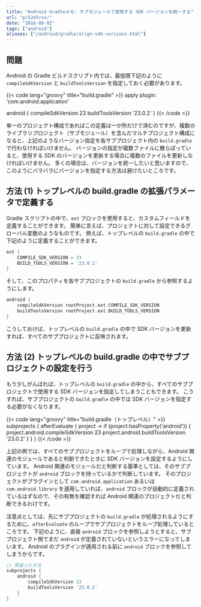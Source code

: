 ```yaml
---
title: "Android Gradleメモ: サブモジュールで使用する SDK バージョンを統一する"
url: "p/52e5rvv/"
date: "2016-08-02"
tags: ["android"]
aliases: ["/android/gradle/align-sdk-versions.html"]
---
```


問題
----

Android の Gradle ビルドスクリプト内では、最低限下記のように `compileSdkVersion` と `buildToolsVersion` を指定しておく必要があります。

{{< code lang="groovy" title="build.gradle" >}}
apply plugin: 'com.android.application'

android {
    compileSdkVersion 23
    buildToolsVersion '23.0.2'
}
{{< /code >}}

単一のプロジェクト構成であればこの定義は一か所だけで済むのですが、複数のライブラリプロジェクト（サブモジュール）を含んだマルチプロジェクト構成になると、上記のようなバージョン指定を各サブプロジェクト内の `build.gradle` で行わなければいけません。
バージョンの指定が複数ファイルに散らばっていると、使用する SDK のバージョンを更新する場合に複数のファイルを更新しなければいけません。
多くの場合は、バージョンを統一したいと思いますので、このようにバラバラにバージョンを指定する方法は避けたいところです。


方法 (1) トップレベルの build.gradle の拡張パラメータで定義する
----

Gradle スクリプトの中で、`ext` ブロックを使用すると、カスタムフィールドを定義することができます。
簡単に言えば、プロジェクトに対して設定できるグローバル変数のようなものです。
例えば、トップレベルの `build.gradle` の中で下記のように定義することができます。

```groovy
ext {
    COMPILE_SDK_VERSION = 23
    BUILD_TOOLS_VERSION = '23.0.2'
}
```

そして、このプロパティを各サブプロジェクトの `build.gradle` から参照するようにします。

```groovy
android {
    compileSdkVersion rootProject.ext.COMPILE_SDK_VERSION
    buildToolsVersion rootProject.ext.BUILD_TOOLS_VERSION
}
```

こうしておけば、トップレベルの `build.gradle` の中で SDK バージョンを更新すれば、すべてのサブプロジェクトに反映されます。


方法 (2) トップレベルの build.gradle の中でサブプロジェクトの設定を行う
----

もう少しがんばれば、トップレベルの `build.gradle` の中から、すべてのサブプロジェクトで使用する SDK バージョンを指定してしまうこともできます。
こうすれば、サブプロジェクトの `build.gradle` の中では SDK バージョンを指定する必要がなくなります。

{{< code lang="groovy" title="build.gradle（トップレベル）" >}}
subprojects {
    afterEvaluate { project ->
        if (project.hasProperty('android')) {
            project.android.compileSdkVersion 23
            project.android.buildToolsVersion '23.0.2'
        }
    }
}
{{< /code >}}

上記の例では、すべてのサブプロジェクトをループで処理しながら、Android 関連のモジュールであると判断できたときに SDK バージョンを設定するようにしています。
Android 関連のモジュールだと判断する基準としては、そのサブプロジェクトが `android` ブロックを持っているかで判断しています。
そのプロジェクトがプラグインとして `com.android.application` あるいは `com.android.library` を適用していれば、`android` ブロックが自動的に定義されているはずなので、その有無を確認すれば Android 関連のプロジェクトだと判断できるわけです。

注意点としては、先にサブプロジェクトの `build.gradle` が処理されるようにするために、`afterEvaluate` のループでサブプロジェクトをループ処理しているところです。
下記のように、直接 `android` ブロックを参照しようとすると、サブプロジェクト側でまだ `android` が定義されていないというエラーになってしまいます。
Android のプラグインが適用される前に `android` ブロックを参照してしまうからです。

```groovy
// 間違った方法
subprojects {
    android {
        compileSdkVersion 23
        buildToolsVersion '23.0.2'
    }
}
```

